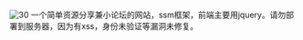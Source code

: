 #
![30](https://github.com/lekeiken/hafun/assets/143087649/8e4d9dd2-919f-4e62-ae0e-2d3e9ee137e8)
一个简单资源分享兼小论坛的网站，ssm框架，前端主要用jquery。请勿部署到服务器，因为有xss，身份未验证等漏洞未修复。
